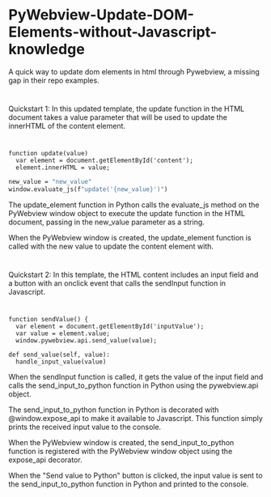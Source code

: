 # PyWebview-Update-DOM-Elements-without-Javascript-knowledge
A quick way to update dom elements in html through Pywebview, a missing gap in their repo examples. 

#
Quickstart 1: In this updated template, the update function in the HTML document takes a value parameter that will be used to update the innerHTML of the content element.
#
```<button onclick="update('')">Update content</button>
function update(value) 
  var element = document.getElementById('content');
  element.innerHTML = value;
```

```def update_element():
new_value = "new_value"
window.evaluate_js(f"update('{new_value}')")
```
The update_element function in Python calls the evaluate_js method on the PyWebview window object to execute the update function in the HTML document, passing in the new_value parameter as a string.

When the PyWebview window is created, the update_element function is called with the new value to update the content element with.

#
Quickstart 2: In this template, the HTML content includes an input field and a button with an onclick event that calls the sendInput function in Javascript.
#
```<button onclick="sendValue()">Send Value</button>
function sendValue() {
  var element = document.getElementById('inputValue');
  var value = element.value;
  window.pywebview.api.send_value(value);
```

```class InputValueReceiver:
def send_value(self, value): 
  handle_input_value(value)
```

When the sendInput function is called, it gets the value of the input field and calls the send_input_to_python function in Python using the pywebview.api object.

The send_input_to_python function in Python is decorated with @window.expose_api to make it available to Javascript. This function simply prints the received input value to the console.

When the PyWebview window is created, the send_input_to_python function is registered with the PyWebview window object using the expose_api decorator.

When the "Send value to Python" button is clicked, the input value is sent to the send_input_to_python function in Python and printed to the console.




